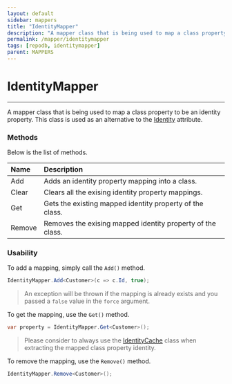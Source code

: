```yaml
---
layout: default
sidebar: mappers
title: "IdentityMapper"
description: "A mapper class that is being used to map a class property to be an identity property. This class is used as an alternative to Identity attribute."
permalink: /mapper/identitymapper
tags: [repodb, identitymapper]
parent: MAPPERS
---
```


# IdentityMapper

---

A mapper class that is being used to map a class property to be an identity property. This class is used as an alternative to the [Identity](/attribute/identity) attribute.

### Methods

Below is the list of methods.

| Name | Description |
|:-----|:------------|
| Add | Adds an identity property mapping into a class. |
| Clear | Clears all the exising identity property mappings. |
| Get | Gets the existing mapped identity property of the class. |
| Remove | Removes the exising mapped identity property of the class. |

### Usability

To add a mapping, simply call the `Add()` method.

```csharp
IdentityMapper.Add<Customer>(c => c.Id, true);
```

> An exception will be thrown if the mapping is already exists and you passed a `false` value in the `force` argument.

To get the mapping, use the `Get()` method.

```csharp
var property = IdentityMapper.Get<Customer>();
```

> Please consider to always use the [IdentityCache](/cacher/identitycache) class when extracting the mapped class property identity.

To remove the mapping, use the `Remove()` method.

```csharp
IdentityMapper.Remove<Customer>();
```